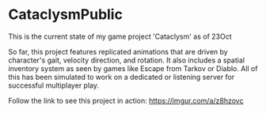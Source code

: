 # CataclysmPublic
This is the current state of my game project 'Cataclysm' as of 23Oct
 
So far, this project features replicated animations that are driven by character's gait, velocity direction, and rotation. It also includes a spatial inventory system
as seen by games like Escape from Tarkov or Diablo. All of this has been simulated to work on a dedicated or listening server for successful multiplayer play. 

Follow the link to see this project in action:
https://imgur.com/a/z8hzovc
